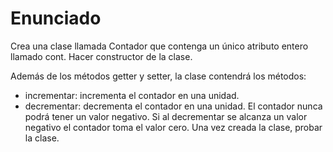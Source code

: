 
# Enunciado

Crea una clase llamada Contador que contenga un único atributo entero llamado cont.
Hacer constructor de la clase.

Además de los métodos getter y setter, la clase contendrá los métodos:

+ incrementar: incrementa el contador en una unidad.
+ decrementar: decrementa el contador en una unidad. El contador nunca podrá tener un valor negativo. Si al decrementar se alcanza un valor negativo el contador toma el valor cero.
Una vez creada la clase, probar la clase.
